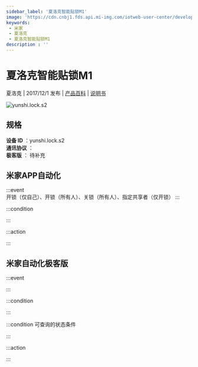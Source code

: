 ```yaml
---
sidebar_label: '夏洛克智能贴锁M1'
image: 'https://cdn.cnbj1.fds.api.mi-img.com/iotweb-user-center/developer_1679047512890XXCzUkC5.png?GalaxyAccessKeyId=AKVGLQWBOVIRQ3XLEW&Expires=9223372036854775807&Signature=7SXILhh1WUapoiUzzj9ZldKTCgI='
keywords: 
 - 米家
 - 夏洛克
 - 夏洛克智能贴锁M1
description : ''
---
```

# 夏洛克智能贴锁M1

夏洛克 | 2017/12/1 发布 | [产品百科](https://home.mi.com/webapp/content/baike/product/index.html?model=yunshi.lock.s2/) | [说明书](https://home.mi.com/views/introduction.html?model=yunshi.lock.s2&region=cn)

![yunshi.lock.s2](https://cdn.cnbj1.fds.api.mi-img.com/iotweb-user-center/developer_1679047512890XXCzUkC5.png?GalaxyAccessKeyId=AKVGLQWBOVIRQ3XLEW&Expires=9223372036854775807&Signature=7SXILhh1WUapoiUzzj9ZldKTCgI=)

## 规格  
> 
**设备 ID** ：yunshi.lock.s2  
**通讯协议** ：  
**极客版**  ： 待补充 


## 米家APP自动化  

:::event  
开锁（仅自己）、开锁（所有人）、关锁（所有人）、指定共享者（仅开锁）
:::

:::condition  

:::

:::action   

:::

## 米家自动化极客版  

:::event  

:::

:::condition  

:::

:::condition 可查询的状态条件  

:::

:::action  

:::

        
